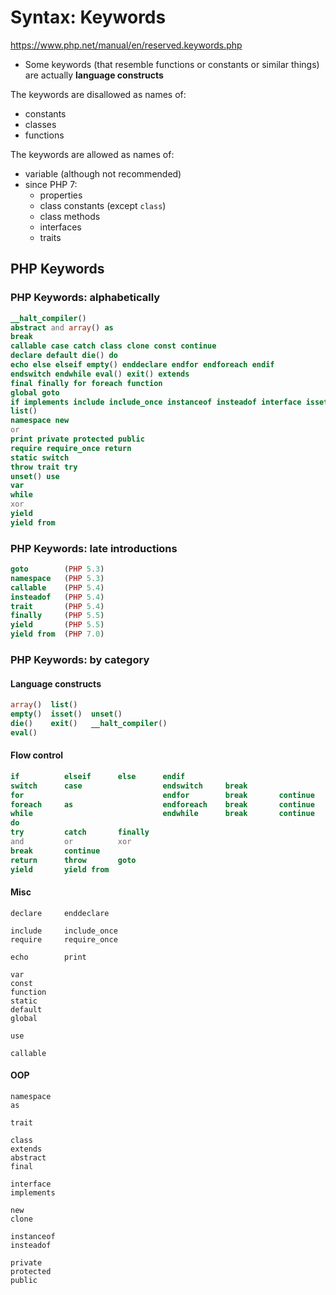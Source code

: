 # Syntax: Keywords

https://www.php.net/manual/en/reserved.keywords.php

- Some keywords (that resemble functions or constants or similar things) are actually **language constructs**

The keywords are disallowed as names of:
- constants
- classes
- functions

The keywords are allowed as names of:
- variable (although not recommended)
- since PHP 7:
  - properties
  - class constants (except `class`)
  - class methods
  - interfaces
  - traits



## PHP Keywords


### PHP Keywords: alphabetically

```php
__halt_compiler()
abstract and array() as
break
callable case catch class clone const continue
declare default die() do
echo else elseif empty() enddeclare endfor endforeach endif 
endswitch endwhile eval() exit() extends
final finally for foreach function
global goto
if implements include include_once instanceof insteadof interface isset()
list()
namespace new
or
print private protected public
require require_once return
static switch
throw trait try
unset() use
var
while
xor
yield
yield from
```

### PHP Keywords: late introductions

```php
goto        (PHP 5.3)
namespace   (PHP 5.3)
callable    (PHP 5.4)
insteadof   (PHP 5.4)
trait       (PHP 5.4)
finally     (PHP 5.5)
yield       (PHP 5.5)
yield from  (PHP 7.0)
```


### PHP Keywords: by category

#### Language constructs

```php
array()  list()
empty()  isset()  unset()
die()    exit()   __halt_compiler()
eval()
```

#### Flow control

```php
if          elseif      else      endif
switch      case                  endswitch     break
for                               endfor        break       continue
foreach     as                    endforeach    break       continue
while                             endwhile      break       continue
do
try         catch       finally
and         or          xor
break       continue
return      throw       goto
yield       yield from
```

#### Misc

```
declare     enddeclare

include     include_once
require     require_once

echo        print

var
const
function
static
default
global

use

callable
```

#### OOP

```
namespace
as

trait

class
extends
abstract
final

interface
implements

new
clone

instanceof
insteadof

private
protected
public
```
